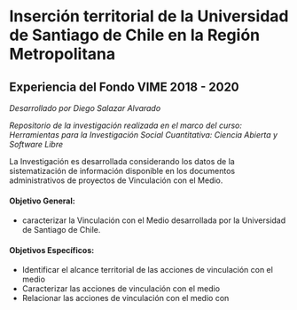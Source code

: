 # Inserción territorial de la Universidad de Santiago de Chile en la Región Metropolitana
## Experiencia del Fondo VIME 2018 - 2020

_Desarrollado por Diego Salazar Alvarado_

_Repositorio de la investigación realizada en el marco del curso: Herramientas para la Investigación Social Cuantitativa: Ciencia Abierta y Software Libre_

La Investigación es desarrollada considerando los datos de la sistematización de información disponible en los documentos administrativos de proyectos de Vinculación con el Medio. 

#### Objetivo General:

- caracterizar la Vinculación con el Medio desarrollada por la Universidad de Santiago de Chile.

#### Objetivos Específicos:

- Identificar el alcance territorial de las acciones de vinculación con el medio
- Caracterizar las acciones de vinculación con el medio
- Relacionar las acciones de vinculación con el medio con 
